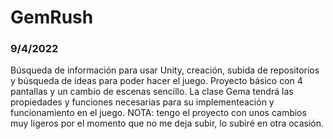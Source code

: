 # GemRush
### 9/4/2022
Búsqueda de información para usar Unity, creación, subida de repositorios y búsqueda de ideas para poder hacer el juego.
Proyecto básico con 4 pantallas y un cambio de escenas sencillo.
La clase Gema tendrá las propiedades y funciones necesarias para su implementeación y funcionamiento en el juego.
NOTA: tengo el proyecto con unos cambios muy ligeros por el momento que no me deja subir, lo subiré en otra ocasión.
